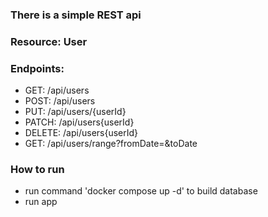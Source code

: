 ### There is a simple REST api

### Resource: User

### Endpoints:
- GET: /api/users
- POST: /api/users
- PUT: /api/users/{userId}
- PATCH: /api/users{userId}
- DELETE: /api/users{userId}
- GET: /api/users/range?fromDate=&toDate

### How to run
- run command 'docker compose up -d' to build database
- run app 

